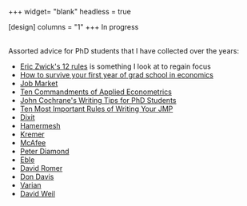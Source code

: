 +++
widget= "blank"
headless = true

[design]
columns = "1"
+++
In progress


<br> Assorted advice for PhD students that I have collected over the years:
* [Eric Zwick's 12 rules](http://www.ericzwick.com/public_goods/twelve_steps.pdf) is something I look at to regain focus
* [How to survive your first year of grad school in economics](https://law.vanderbilt.edu/phd/How_to_Survive_1st_Year.pdf)
* [Job Market](https://www.aeaweb.org/content/file?id=869)
* [Ten Commandments of Applied Econometrics](http://cba2.unomaha.edu/faculty/mwohar/WEB/links/Econometrics_papers/Kennedy_sinning_in_the_basement.pdf)
* [John Cochrane's Writing Tips for PhD Students](https://faculty.chicagobooth.edu/john.cochrane/research/papers/phd_paper_writing.pdf)
* [Ten Most Important Rules of Writing Your JMP](https://economics.harvard.edu/files/economics/files/tenruleswriting.pdf)
* [Dixit](https://www.princeton.edu/~dixitak/home/dixitwrk.pdf)
* [Hamermesh](http://www.unice.fr/sg/resources/docs/Hamermesh_A%20Young%20Economist's%20Guide%20to%20Professional%20Etiquette.pdf)
* [Kremer](http://qed.econ.queensu.ca/pub/faculty/sumon/mkremer_checklist_paper.pdf)
* [McAfee](https://vita.mcafee.cc/PDF/EditorExperiences.pdf)
* [Peter Diamond](https://economics.mit.edu/files/6139)
* [Eble](https://static1.squarespace.com/static/55c143d9e4b0cb07521c6d17/t/5b4f409f575d1ff83c2f12d8/1531920545061/PhDGuidebook.pdf)
* [David Romer](https://courses.nus.edu.sg/course/ecswong/davidromer.html)
* [Don Davis](http://www.columbia.edu/~drd28/Thesis%20Research.pdf)
* [Varian](http://people.ischool.berkeley.edu/~hal/Papers/how.pdf)
* [David Weil](http://www.principlesofeconometrics.com/poe5/writing/weil.pdf)

